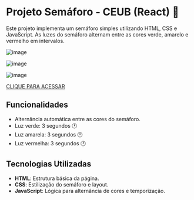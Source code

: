 # Projeto Semáforo - CEUB (React) 🚦

Este projeto implementa um semáforo simples utilizando HTML, CSS e JavaScript. As luzes do semáforo alternam entre as cores verde, amarelo e vermelho em intervalos.

![image](https://github.com/user-attachments/assets/2de9daf2-1d76-4467-a6a9-da36cf3f60ee)

![image](https://github.com/user-attachments/assets/f2eb0914-a486-4b1a-bd97-1fa285394fb6)

![image](https://github.com/user-attachments/assets/15ccf7ab-8d22-4567-b98e-bf286cb3814b)

[CLIQUE PARA ACESSAR]()


## Funcionalidades
- Alternância automática entre as cores do semáforo.
- Luz verde: 3 segundos 🕐
- Luz amarela: 3 segundos 🕐
- Luz vermelha: 3 segundos 🕐

## Tecnologias Utilizadas

- **HTML**: Estrutura básica da página.
- **CSS**: Estilização do semáforo e layout.
- **JavaScript**: Lógica para alternância de cores e temporização.
